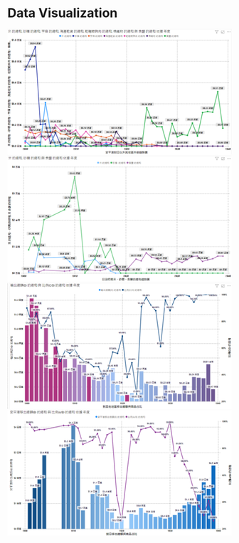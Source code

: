 # Data Visualization
![image1](image1.png "1")
![image2](image2.png "2")
![image3](image3.png "3")
![image4](image4.png "4")
